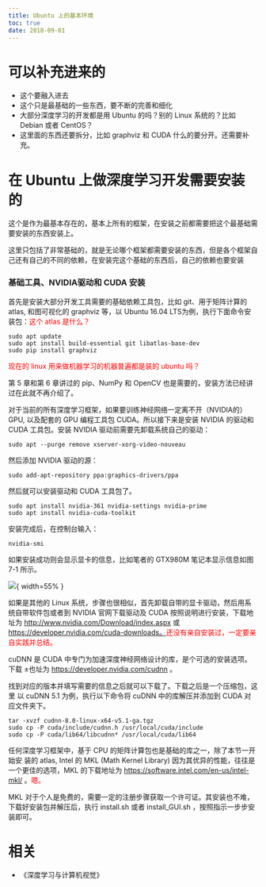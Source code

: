 ```yaml
---
title: Ubuntu 上的基本环境
toc: true
date: 2018-09-01
---
```


# 可以补充进来的

- 这个要融入进去
- 这个只是最基础的一些东西，要不断的完善和细化
- 大部分深度学习的开发都是用 Ubuntu 的吗？别的 Linux 系统的？比如 Debian 或者 CentOS？
- 这里面的东西还要拆分，比如 graphviz 和 CUDA 什么的要分开。还需要补充。


# 在 Ubuntu 上做深度学习开发需要安装的


这个是作为最基本存在的，基本上所有的框架，在安装之前都需要把这个最基础需要安装的东西安装上。

这里只包括了非常基础的，就是无论哪个框架都需要安装的东西，但是各个框架自己还有自己的不同的依赖，在安装完这个基础的东西后，自己的依赖也要安装

### 基础工具、NVIDIA驱动和 CUDA 安装

首先是安装大部分开发工具需要的基础依赖工具包，比如 git、用于矩阵计算的 atlas, 和图可视化的 graphviz 等，以 Ubuntu 16.04 LTS为例，执行下面命令安装包：<span style="color:red;">这个 atlas 是什么？</span>

```
sudo apt update
sudo apt install build-essential git libatlas-base-dev
sudo pip install graphviz
```

<span style="color:red;">现在的 linux 用来做机器学习的机器普遍都是装的 ubuntu 吗？</span>

第 5 章和第 6 章讲过的 pip、NumPy 和 OpenCV 也是需要的，安装方法已经讲过在此就不再介绍了。

对于当前的所有深度学习框架，如果要训练神经网络一定离不开（NVIDIA的）GPU, 以及配套的 GPU 编程工具包 CUDA。所以接下来是安装 NVIDIA 的驱动和 CUDA 工具包。安装 NVIDIA 驱动前需要先卸载系统自己的驱动：

```
sudo apt --purge remove xserver-xorg-video-nouveau
```

然后添加 NVIDIA 驱动的源：

```
sudo add-apt-repository ppa:graphics-drivers/ppa
```

然后就可以安装驱动和 CUDA 工具包了。

```
sudo apt install nvidia-361 nvidia-settings nvidia-prime
sudo apt install nvidia-cuda-toolkit
```

安装完成后，在控制台输入：

```
nvidia-smi
```

如果安装成功则会显示显卡的信息，比如笔者的 GTX980M 笔记本显示信息如图 7-1 所示。

![](http://images.iterate.site/blog/image/180830/bKk4m1ab7H.png?imageslim){ width=55% }

如果是其他的 Linux 系统，步骤也很相似，首先卸载自带的显卡驱动，然后用系统自带软件包或者到 NVIDIA 官网下载驱动及 CUDA 按照说明进行安装，下载地址为 http://www.nvidia.com/Download/index.aspx 或  https://developer.nvidia.com/cuda-downloads。<span style="color:red;">还没有亲自安装过，一定要亲自实践并总结。</span>

cuDNN 是 CUDA 中专门为加速深度神经网络设计的库，是个可选的安装选项。下载 ±也址为 https://developer.nvidia.com/cudnn 。

找到对应的版本并填写需要的信息之后就可以下载了。下载之后是一个压缩包，这里 以 cuDNN 5.1 为例，执行以下命令将 cuDNN 中的库解压并添加到 CUDA 对应文件夹下。

```
tar -xvzf cudnn-8.0-linux-x64-v5.1-ga.tgz
sudo cp -P cuda/include/cudnn.h /usr/local/cuda/include
sudo cp -P cuda/lib64/libcudnn* /usr/local/cuda/lib64
```

任何深度学习框架中，基于 CPU 的矩阵计算包也是基础的库之一，除了本节一开始安 装的 atlas, Intel 的 MKL (Math Kernel Library) 因为其优异的性能，往往是一个更佳的选项，MKL 的下载地址为 https://software.intel.com/en-us/intel-mkl/ 。<span style="color:red;">嗯。</span>

MKL 对于个人是免费的，需要一定的注册步骤获取一个许可证。其安装也不难，下载好安装包并解压后，执行 install.sh 或者 install_GUI.sh ，按照指示一步步安装即可。






# 相关

- 《深度学习与计算机视觉》

